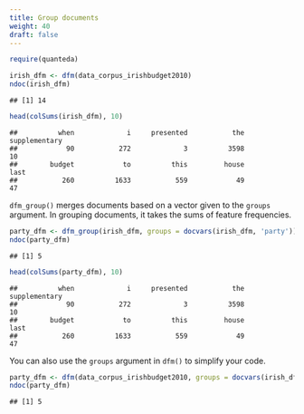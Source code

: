 ```yaml
---
title: Group documents
weight: 40
draft: false
---
```



```r
require(quanteda)
```


```r
irish_dfm <- dfm(data_corpus_irishbudget2010)
ndoc(irish_dfm)
```

```
## [1] 14
```

```r
head(colSums(irish_dfm), 10)
```

```
##          when             i     presented           the supplementary 
##            90           272             3          3598            10 
##        budget            to          this         house          last 
##           260          1633           559            49            47
```

`dfm_group()` merges documents based on a vector given to the `groups` argument. In grouping documents, it takes the sums of feature frequencies.


```r
party_dfm <- dfm_group(irish_dfm, groups = docvars(irish_dfm, 'party'))
ndoc(party_dfm)
```

```
## [1] 5
```

```r
head(colSums(party_dfm), 10)
```

```
##          when             i     presented           the supplementary 
##            90           272             3          3598            10 
##        budget            to          this         house          last 
##           260          1633           559            49            47
```

You can also use the `groups` argument in `dfm()` to simplify your code. 


```r
party_dfm <- dfm(data_corpus_irishbudget2010, groups = docvars(irish_dfm, "party"))
ndoc(party_dfm)
```

```
## [1] 5
```
